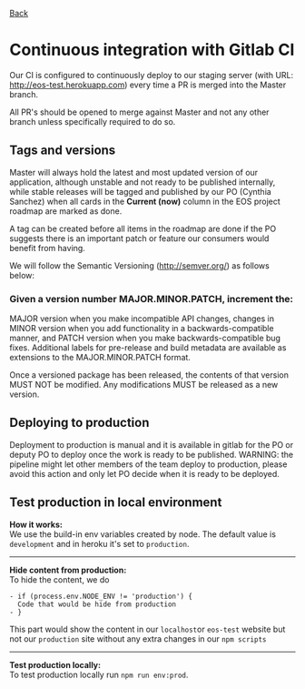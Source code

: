 [Back](https://gitlab.com/SUSE-UIUX/eos/wikis/home#developing-the-eos-project)

# Continuous integration with Gitlab CI

Our CI is configured to continuously deploy to our staging server (with URL: http://eos-test.herokuapp.com) every time a PR is merged into the Master branch.

All PR's should be opened to merge against Master and not any other branch unless specifically required to do so.

## Tags and versions

Master will always hold the latest and most updated version of our application, although unstable and not ready to be published internally, while stable releases will be tagged and published by our PO (Cynthia Sanchez) when all cards in the **Current (now)** column in the EOS project roadmap are marked as done.

A tag can be created before all items in the roadmap are done if the PO suggests there is an important patch or feature our consumers would benefit from having.

We will follow the Semantic Versioning (http://semver.org/) as follows below:

### Given a version number MAJOR.MINOR.PATCH, increment the:

MAJOR version when you make incompatible API changes, changes in 
MINOR version when you add functionality in a backwards-compatible manner, and
PATCH version when you make backwards-compatible bug fixes.
Additional labels for pre-release and build metadata are available as extensions to the MAJOR.MINOR.PATCH format.

Once a versioned package has been released, the contents of that version MUST NOT be modified. Any modifications MUST be released as a new version.

## Deploying to production

Deployment to production is manual and it is available in gitlab for the PO or deputy PO to deploy once the work is ready to be published.
WARNING: the pipeline might let other members of the team deploy to production, please avoid this action and only let PO decide when it is ready to be deployed.

## Test production in local environment

**How it works:**  
We use the build-in env variables created by node. The default value is `development` and in heroku it's set to `production`.

----
**Hide content from production:**  
To hide the content, we do  
```
- if (process.env.NODE_ENV != 'production') { 
  Code that would be hide from production
- }
```

This part would show the content in our `localhost`or `eos-test` website but not our `production` site without any extra changes in our  `npm scripts` 

----
**Test production locally:**  
To test production locally run `npm run env:prod`.